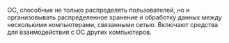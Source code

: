 ОС, способные не только распределять пользователей, но и организовывать распределенное хранение и обработку данных между несколькими компьютерами, связанными сетью. Включают средства для взаимодействия с ОС других компьютеров.